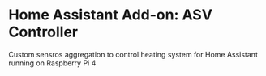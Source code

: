 # Home Assistant Add-on: ASV Controller
Custom sensros aggregation to control heating system for Home Assistant running on Raspberry Pi 4
